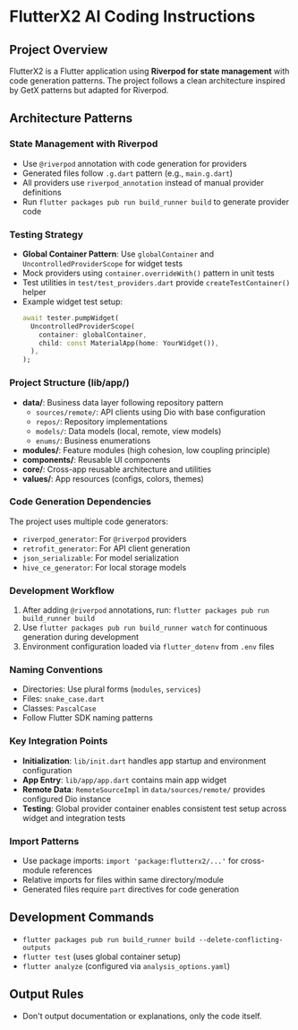 # FlutterX2 AI Coding Instructions

## Project Overview
FlutterX2 is a Flutter application using **Riverpod for state management** with code generation patterns. The project follows a clean architecture inspired by GetX patterns but adapted for Riverpod.

## Architecture Patterns

### State Management with Riverpod
- Use `@riverpod` annotation with code generation for providers
- Generated files follow `.g.dart` pattern (e.g., `main.g.dart`)
- All providers use `riverpod_annotation` instead of manual provider definitions
- Run `flutter packages pub run build_runner build` to generate provider code

### Testing Strategy
- **Global Container Pattern**: Use `globalContainer` and `UncontrolledProviderScope` for widget tests
- Mock providers using `container.overrideWith()` pattern in unit tests
- Test utilities in `test/test_providers.dart` provide `createTestContainer()` helper
- Example widget test setup:
  ```dart
  await tester.pumpWidget(
    UncontrolledProviderScope(
      container: globalContainer,
      child: const MaterialApp(home: YourWidget()),
    ),
  );
  ```

### Project Structure (lib/app/)
- **data/**: Business data layer following repository pattern
  - `sources/remote/`: API clients using Dio with base configuration
  - `repos/`: Repository implementations 
  - `models/`: Data models (local, remote, view models)
  - `enums/`: Business enumerations
- **modules/**: Feature modules (high cohesion, low coupling principle)
- **components/**: Reusable UI components
- **core/**: Cross-app reusable architecture and utilities
- **values/**: App resources (configs, colors, themes)

### Code Generation Dependencies
The project uses multiple code generators:
- `riverpod_generator`: For `@riverpod` providers
- `retrofit_generator`: For API client generation
- `json_serializable`: For model serialization
- `hive_ce_generator`: For local storage models

### Development Workflow
1. After adding `@riverpod` annotations, run: `flutter packages pub run build_runner build`
2. Use `flutter packages pub run build_runner watch` for continuous generation during development
3. Environment configuration loaded via `flutter_dotenv` from `.env` files

### Naming Conventions
- Directories: Use plural forms (`modules`, `services`)
- Files: `snake_case.dart`
- Classes: `PascalCase`
- Follow Flutter SDK naming patterns

### Key Integration Points
- **Initialization**: `lib/init.dart` handles app startup and environment configuration
- **App Entry**: `lib/app/app.dart` contains main app widget
- **Remote Data**: `RemoteSourceImpl` in `data/sources/remote/` provides configured Dio instance
- **Testing**: Global provider container enables consistent test setup across widget and integration tests

### Import Patterns
- Use package imports: `import 'package:flutterx2/...'` for cross-module references
- Relative imports for files within same directory/module
- Generated files require `part` directives for code generation

## Development Commands
- `flutter packages pub run build_runner build --delete-conflicting-outputs`
- `flutter test` (uses global container setup)
- `flutter analyze` (configured via `analysis_options.yaml`)

## Output Rules
- Don't output documentation or explanations, only the code itself.